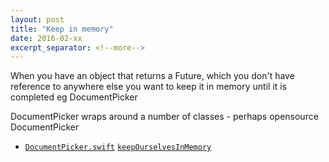 ```yaml
---
layout: post
title: "Keep in memory"
date: 2016-02-xx
excerpt_separator: <!--more-->
---
```

When you have an object that returns a Future, which you don't have reference to anywhere else you want to keep it in memory until it is completed eg DocumentPicker

DocumentPicker wraps around a number of classes - perhaps opensource DocumentPicker


* [`DocumentPicker.swift`](https://github.com/NickAger/iDiffView/blob/master/iDiffView/DocumentPicker.swift) [`keepOurselvesInMemory`](https://github.com/NickAger/iDiffView/blob/master/iDiffView/DocumentPicker.swift#L75)
